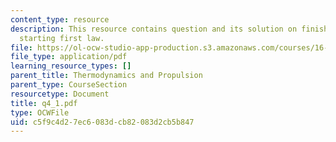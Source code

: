 ```yaml
---
content_type: resource
description: This resource contains question and its solution on finishing state changes,
  starting first law.
file: https://ol-ocw-studio-app-production.s3.amazonaws.com/courses/16-01-unified-engineering-i-ii-iii-iv-fall-2005-spring-2006/c5f9c4d27ec6083dcb82083d2cb5b847_q4_1.pdf
file_type: application/pdf
learning_resource_types: []
parent_title: Thermodynamics and Propulsion
parent_type: CourseSection
resourcetype: Document
title: q4_1.pdf
type: OCWFile
uid: c5f9c4d2-7ec6-083d-cb82-083d2cb5b847
---
```

